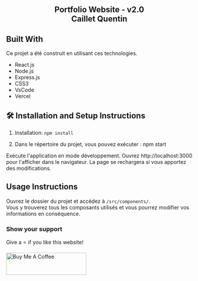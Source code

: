 <h2 align="center">
  Portfolio Website - v2.0<br/>
  <a target="_blank">Caillet Quentin</a>
</h2>

## Built With

Ce projet a été construit en utilisant ces technologies.

- React.js
- Node.js
- Express.js
- CSS3
- VsCode
- Vercel

## 🛠 Installation and Setup Instructions

1. Installation: `npm install`

2. Dans le répertoire du projet, vous pouvez exécuter : npm start

Exécute l'application en mode développement.
Ouvrez http://localhost:3000 pour l'afficher dans le navigateur. La page se rechargera si vous apportez des modifications.

## Usage Instructions

Ouvrez le dossier du projet et accédez à `/src/components/`. <br/>
Vous y trouverez tous les composants utilisés et vous pourrez modifier vos informations en conséquence.

### Show your support

Give a ⭐ if you like this website!

<a href="https://www.buymeacoffee.com/soumyajit4419" target="_blank"><img src="https://cdn.buymeacoffee.com/buttons/v2/default-violet.png" alt="Buy Me A Coffee" height= "60px" width= "217px" ></a>
